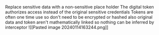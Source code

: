 Replace sensitive data with a non-sensitive place holder
The digital token authorizes access instead of the original sensitive credentials
Tokens are often one time use so don't need to be encrypted or hashed also original data and token aren't mathematically linked so nothing can be inferred by interceptor
![[Pasted image 20240114163244.png]]